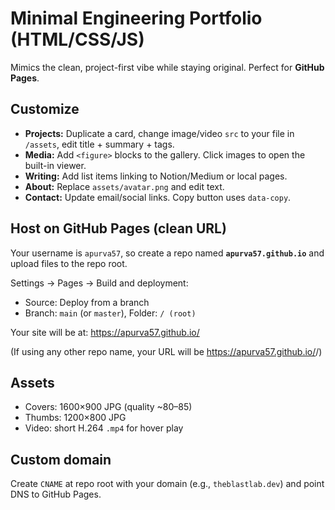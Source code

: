 # Minimal Engineering Portfolio (HTML/CSS/JS)

Mimics the clean, project-first vibe while staying original. Perfect for **GitHub Pages**.

## Customize
- **Projects:** Duplicate a card, change image/video `src` to your file in `/assets`, edit title + summary + tags.
- **Media:** Add `<figure>` blocks to the gallery. Click images to open the built-in viewer.
- **Writing:** Add list items linking to Notion/Medium or local pages.
- **About:** Replace `assets/avatar.png` and edit text.
- **Contact:** Update email/social links. Copy button uses `data-copy`.

## Host on GitHub Pages (clean URL)
Your username is `apurva57`, so create a repo named **`apurva57.github.io`** and upload files to the repo root.

Settings → Pages → Build and deployment:
- Source: Deploy from a branch
- Branch: `main` (or `master`), Folder: `/ (root)`

Your site will be at: https://apurva57.github.io/

(If using any other repo name, your URL will be https://apurva57.github.io/<repo-name>/)

## Assets
- Covers: 1600×900 JPG (quality ~80–85)
- Thumbs: 1200×800 JPG
- Video: short H.264 `.mp4` for hover play

## Custom domain
Create `CNAME` at repo root with your domain (e.g., `theblastlab.dev`) and point DNS to GitHub Pages.
